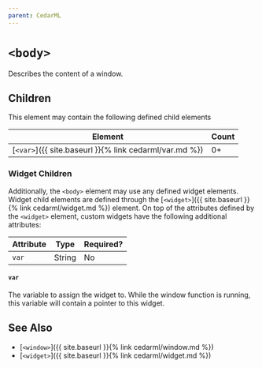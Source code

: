 ```yaml
---
parent: CedarML
---
```

# `<body>`
Describes the content of a window.

## Children
This element may contain the following defined child elements

| Element                                                | Count |
|--------------------------------------------------------|-------|
| [`<var>`]({{ site.baseurl }}{% link cedarml/var.md %}) | 0+    |



### Widget Children

Additionally, the `<body>` element may use any defined widget elements. Widget
child elements are defined through the
[`<widget>`]({{ site.baseurl }}{% link cedarml/widget.md %}) element. On top
of the attributes defined by the `<widget>` element, custom widgets have the
following additional attributes:

| Attribute | Type     | Required? |
|-----------|----------|-----------|
| `var`     | String   | No        |

#### `var`
The variable to assign the widget to. While the window function is running,
this variable will contain a pointer to this widget.

## See Also
- [`<window>`]({{ site.baseurl }}{% link cedarml/window.md %})
- [`<widget>`]({{ site.baseurl }}{% link cedarml/widget.md %})
